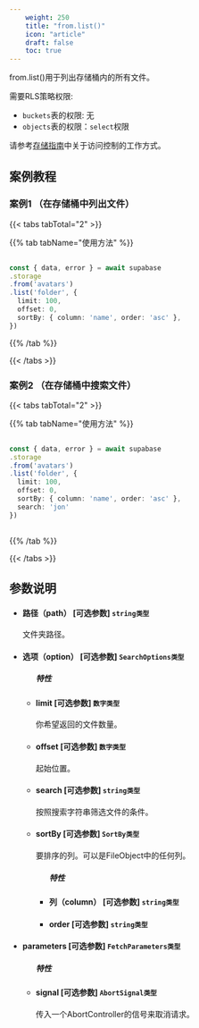 ```yaml
---
    weight: 250
    title: "from.list()"
    icon: "article"
    draft: false
    toc: true
---
```


from.list()用于列出存储桶内的所有文件。


需要RLS策略权限:
  - `buckets`表的权限: 无
  - `objects`表的权限：`select`权限

请参考[存储指南](/docs/app/development_guide/storage/storage#access-control)中关于访问控制的工作方式。




## 案例教程

### 案例1 （在存储桶中列出文件）

{{< tabs tabTotal="2" >}}


{{% tab tabName="使用方法" %}}



  ```ts
                                                                                   
const { data, error } = await supabase
  .storage
  .from('avatars')
  .list('folder', {
    limit: 100,
    offset: 0,
    sortBy: { column: 'name', order: 'asc' },
  })
  ```



{{% /tab %}}

{{< /tabs >}}


### 案例2 （在存储桶中搜索文件）

{{< tabs tabTotal="2" >}}


{{% tab tabName="使用方法" %}}



  ```ts
                                                                                   
const { data, error } = await supabase
  .storage
  .from('avatars')
  .list('folder', {
    limit: 100,
    offset: 0,
    sortBy: { column: 'name', order: 'asc' },
    search: 'jon'
  })
                                                                              
  ```



{{% /tab %}}

{{< /tabs >}}








## 参数说明


<ul className="method-list-group">
  
<li className="method-list-item">
  <h4 className="method-list-item-label">
    <span className="method-list-item-label-name">
      路径（path）
    </span>
    <span className="method-list-item-label-badge false">
      [可选参数]
    </span>
    <span className="method-list-item-validation">
      <code>string类型</code>
    </span>
  </h4>
  <div class="method-list-item-description">

文件夹路径。

  </div>
  
</li>


<li className="method-list-item">
  <h4 className="method-list-item-label">
    <span className="method-list-item-label-name">
      选项（option）
    </span>
    <span className="method-list-item-label-badge required">
      [可选参数]
    </span>
    <span className="method-list-item-validation">
      <code>SearchOptions类型</code>
    </span>
  </h4>

  
<ul className="method-list-group">
  <h5 class="method-list-title method-list-title-isChild expanded">特性</h5>

<li className="method-list-item">
  <h4 className="method-list-item-label">
    <span className="method-list-item-label-name">
      limit
    </span>
    <span className="method-list-item-label-badge false">
      [可选参数]
    </span>
    <span className="method-list-item-validation">
      <code>数字类型</code>
    </span>
  </h4>
  <div class="method-list-item-description">

你希望返回的文件数量。

  </div>
  
</li>


<li className="method-list-item">
  <h4 className="method-list-item-label">
    <span className="method-list-item-label-name">
      offset
    </span>
    <span className="method-list-item-label-badge false">
      [可选参数]
    </span>
    <span className="method-list-item-validation">
      <code>数字类型</code>
    </span>
  </h4>
  <div class="method-list-item-description">

起始位置。

  </div>
  
</li>


<li className="method-list-item">
  <h4 className="method-list-item-label">
    <span className="method-list-item-label-name">
      search
    </span>
    <span className="method-list-item-label-badge false">
      [可选参数]
    </span>
    <span className="method-list-item-validation">
      <code>string类型</code>
    </span>
  </h4>
  <div class="method-list-item-description">

按照搜索字符串筛选文件的条件。

  </div>
  
</li>


<li className="method-list-item">
  <h4 className="method-list-item-label">
    <span className="method-list-item-label-name">
      sortBy
    </span>
    <span className="method-list-item-label-badge false">
      [可选参数]
    </span>
    <span className="method-list-item-validation">
      <code>SortBy类型</code>
    </span>
  </h4>
  <div class="method-list-item-description">

要排序的列。可以是FileObject中的任何列。

  </div>




<ul className="method-list-group">
  <h5 class="method-list-title method-list-title-isChild expanded">特性</h5>

<li className="method-list-item">
  <h4 className="method-list-item-label">
    <span className="method-list-item-label-name">
      列（column）
    </span>
    <span className="method-list-item-label-badge false">
      [可选参数]
    </span>
    <span className="method-list-item-validation">
      <code>string类型</code>
    </span>
  </h4>

  
</li>


<li className="method-list-item">
  <h4 className="method-list-item-label">
    <span className="method-list-item-label-name">
      order
    </span>
    <span className="method-list-item-label-badge false">
      [可选参数]
    </span>
    <span className="method-list-item-validation">
      <code>string类型</code>
    </span>
  </h4>

  
</li>


</ul>



  
</li>

</ul>

</li>


<li className="method-list-item">
  <h4 className="method-list-item-label">
    <span className="method-list-item-label-name">
      parameters
    </span>
    <span className="method-list-item-label-badge required">
      [可选参数]
    </span>
    <span className="method-list-item-validation">
      <code>FetchParameters类型</code>
    </span>
  </h4>
  
<ul className="method-list-group">
  <h5 class="method-list-title method-list-title-isChild expanded">特性</h5>

<li className="method-list-item">
  <h4 className="method-list-item-label">
    <span className="method-list-item-label-name">
      signal
    </span>
    <span className="method-list-item-label-badge false">
      [可选参数]
    </span>
    <span className="method-list-item-validation">
      <code>AbortSignal类型</code>
    </span>
  </h4>
  <div class="method-list-item-description">

传入一个AbortController的信号来取消请求。

  </div>
  
</li>

</ul>

</li>

</ul>







